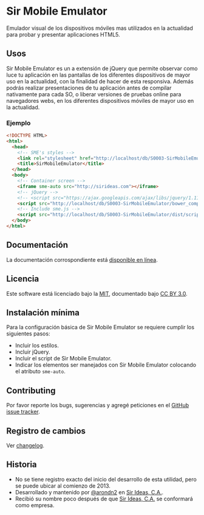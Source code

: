 # Sir Mobile Emulator
Emulador visual de los dispositivos móviles mas utilizados en la actualidad para probar y presentar aplicaciones HTML5.

## Usos

Sir Mobile Emulator es un a extensión de jQuery que permite observar como luce tu aplicación en las pantallas de los diferentes dispositivos de mayor uso en la actualidad, con la finalidad de hacer de esta responsiva. Además podrás realizar presentaciones de tu aplicación antes de compilar nativamente para cada SO, o liberar versiones de pruebas online para navegadores webs, en los diferentes dispositivos móviles de mayor uso en la actualidad.

### Ejemplo
```html
<!DOCTYPE HTML>
<html>
  <head>
    <!-- SME's styles -->
    <link rel="stylesheet" href="http://localhost/db/S0003-SirMobileEmulator/dist/styles/sme.min.css"/>
    <title>SirMobileEmulator</title>
  </head>
  <body>
    <!-- Container screen -->
    <iframe sme-auto src="http://sirideas.com"></iframe>
    <!-- jQuery -->
    <!-- <script src="https://ajax.googleapis.com/ajax/libs/jquery/1.11.1/jquery.min.js"></script> -->
    <script src="http://localhost/db/S0003-SirMobileEmulator/bower_components/jquery/dist/jquery.min.js"></script>
    <!-- Include sme.js -->
    <script src="http://localhost/db/S0003-SirMobileEmulator/dist/scripts/sme.min.js"></script>
  </body>
</html>
```

## Documentación

La documentación corrospondiente está [disponible en línea](http://sirideas.github.io/sir.mobile.emulator/).

## Licencia

Este software está licenciado bajo la [MIT](LICENSE), documentado bajo [CC BY 3.0](http://creativecommons.org/licenses/by/3.0/).

## Instalación mínima

Para la configuración básica de Sir Mobile Emulator se requiere cumplir los siguientes pasos:

* Incluir los estilos.
* Incluir jQuery.
* Incluir el script de Sìr Mobile Emulator.
* Indicar los elementos ser manejados con Sir Mobile Emulator colocando el atributo `sme-auto`.

## Contributing

Por favor reporte los bugs, sugerencias y agregé peticiones en el [GitHub issue tracker](https://github.com/SirIdeas/sir.mobile.emulator/issues).

## Registro de cambios

Ver [changelog](CHANGELOG.md).

## Historia
* No se tiene registro exacto del inicio del desarrollo de esta utilidad, pero se puede ubicar al comienzo de 2013.
* Desarrollado y mantenido por [@arondn2](http://twitter.com/arondn2) en [Sir Ideas, C.A.](http://sirideas.com/).
* Recibió su nombre poco después de que [Sir Ideas, C.A.](http://sirideas.com/) se conformará como empresa.

